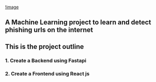 [!image](/Users/macbook/Desktop/Phishing-App/images/8239218_3872690.jpg)

## A Machine Learning project to learn and detect phishing urls on the internet
## This is the project outline
### 1. Create a  Backend using Fastapi
### 2. Create a Frontend using React js
